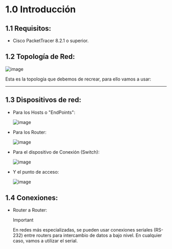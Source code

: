 # 1.0 Introducción

## 1.1 Requisitos:

- Cisco PacketTracer 8.2.1 o superior.

## 1.2 Topología de Red:

![image](https://github.com/user-attachments/assets/b577b774-4e07-4965-b57f-62614afa98e8)

Esta es la topología que debemos de recrear, para ello vamos a usar:

********************************************

## 1.3 Dispositivos de red:

- Para los Hosts o "EndPoints":
  
  ![image](https://github.com/user-attachments/assets/62add32d-4a26-4701-b0bd-5d968842b784)

- Para los Router:
  
  ![image](https://github.com/user-attachments/assets/80b2cf19-1acf-4c8b-a33e-53afdf4d2f08)

- Para el dispositivo de Conexión (Switch):
  
  ![image](https://github.com/user-attachments/assets/81351840-4a81-49bd-bf60-7c9ee1f42af3)

- Y el punto de acceso:
  
  ![image](https://github.com/user-attachments/assets/265d4369-f7e0-4a8c-8c50-b3bbacb1321b)
 
## 1.4 Conexiones:

- Router a Router:

  >[!IMPORTANT]
  >En redes más especializadas, se pueden usar conexiones seriales (RS-232) entre routers para intercambio de datos a bajo nivel.
  En cualquier caso, vamos a utilizar el serial.

  
